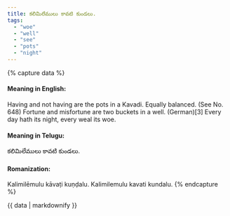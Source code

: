 ```yaml
---
title: కలిమిలేములు కావటి కుండలు.
tags:
  - "woe"
  - "well"
  - "see"
  - "pots"
  - "night"
---
```


{% capture data %}
#### Meaning in English:
Having and not having are the pots in a Kavadi.
Equally balanced.
(See No. 648)
Fortune and misfortune are two buckets in a well. (German)[3]
Every day hath its night, every weal its woe.

#### Meaning in Telugu:
కలిమిలేములు కావటి కుండలు.

#### Romanization:
Kalimilēmulu kāvaṭi kuṇḍalu.
Kalimilemulu kavati kundalu.
{% endcapture %}

{{ data | markdownify }}

